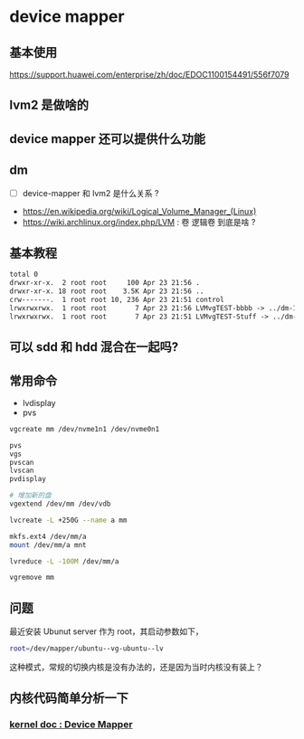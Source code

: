 # device mapper

## 基本使用
https://support.huawei.com/enterprise/zh/doc/EDOC1100154491/556f7079

## lvm2 是做啥的

## device mapper 还可以提供什么功能

## dm
- [ ] device-mapper 和 lvm2 是什么关系 ?


- https://en.wikipedia.org/wiki/Logical_Volume_Manager_(Linux)
- https://wiki.archlinux.org/index.php/LVM : 卷 逻辑卷 到底是啥 ?

## 基本教程

```txt
total 0
drwxr-xr-x.  2 root root     100 Apr 23 21:56 .
drwxr-xr-x. 18 root root    3.5K Apr 23 21:56 ..
crw-------.  1 root root 10, 236 Apr 23 21:51 control
lrwxrwxrwx.  1 root root       7 Apr 23 21:56 LVMvgTEST-bbbb -> ../dm-1
lrwxrwxrwx.  1 root root       7 Apr 23 21:51 LVMvgTEST-Stuff -> ../dm-0
```

## 可以 sdd 和 hdd 混合在一起吗?

## 常用命令
- lvdisplay
- pvs

```sh
vgcreate mm /dev/nvme1n1 /dev/nvme0n1

pvs
vgs
pvscan
lvscan
pvdisplay

# 增加新的盘
vgextend /dev/mm /dev/vdb

lvcreate -L +250G --name a mm

mkfs.ext4 /dev/mm/a
mount /dev/mm/a mnt

lvreduce -L -100M /dev/mm/a

vgremove mm
```

## 问题
最近安装 Ubunut server 作为 root，其启动参数如下，
```sh
root=/dev/mapper/ubuntu--vg-ubuntu--lv
```
这种模式，常规的切换内核是没有办法的，还是因为当时内核没有装上？

## 内核代码简单分析一下
### [kernel doc : Device Mapper](https://docs.kernel.org/admin-guide/device-mapper/index.html#)
